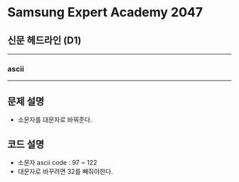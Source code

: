 Samsung Expert Academy 2047
=============
신문 헤드라인 (D1)
---------------
- - -
### ascii
- - -
## 문제 설명
- 소문자를 대문자로 바꿔준다.
## 코드 설명
- 소문자 ascii code : 97 ~ 122
- 대문자로 바꾸려면 32를 빼줘야한다.
